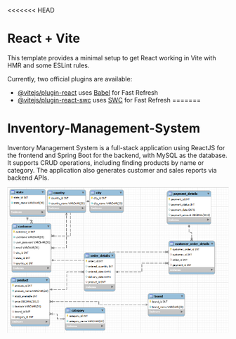 <<<<<<< HEAD
# React + Vite

This template provides a minimal setup to get React working in Vite with HMR and some ESLint rules.

Currently, two official plugins are available:

- [@vitejs/plugin-react](https://github.com/vitejs/vite-plugin-react/blob/main/packages/plugin-react/README.md) uses [Babel](https://babeljs.io/) for Fast Refresh
- [@vitejs/plugin-react-swc](https://github.com/vitejs/vite-plugin-react-swc) uses [SWC](https://swc.rs/) for Fast Refresh
=======
# Inventory-Management-System
Inventory Management System is a full-stack application using ReactJS for the frontend and Spring Boot for the backend, with MySQL as the database. It supports CRUD operations, including finding products by name or category. The application also generates customer and sales reports via backend APIs.

![Data Model Diagram](images/ER-Diagram.png)


